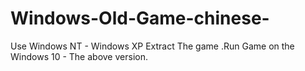 # Windows-Old-Game-chinese-
Use Windows NT - Windows XP Extract The game .Run Game on the Windows 10 - The above version.

